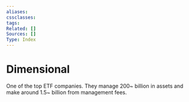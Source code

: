 ```yaml
---
aliases:
cssclasses:
tags:
Related: []
Sources: []
Type: Index
---
```

# Dimensional

One of the top ETF companies. They manage 200~ billion in assets and make around 1.5~ billion from management fees.